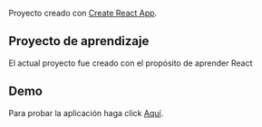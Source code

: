Proyecto creado con [Create React App](https://github.com/facebook/create-react-app).

## Proyecto de aprendizaje

El actual proyecto fue creado con el propósito de aprender React

## Demo

Para probar la aplicación haga click [Aquí](https://evehh.github.io/02_react_tictactoe/).
